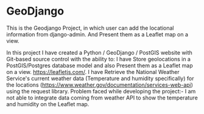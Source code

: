 # GeoDjango
 This is the Geodjango Project, in which user can add the locational information from django-admin. And Present them as a Leaflet map on a view.

 In this project I have created a Python / GeoDjango / PostGIS website with Git-based source control with the ability to:
I have Store geolocations in a PostGIS/Postgres database model and also Present them as a Leaflet map on a view. https://leafletjs.com/.
I have Retrieve the National Weather Service's current weather data (Temperature and humidity specifically) for the locations (https://www.weather.gov/documentation/services-web-api) using the request library.
Problem faced while developing the project:-
I am not able to integrate data coming from weather API to show the temperature and humidity on the Leaflet map.


